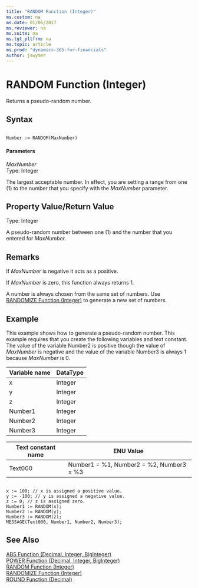 ```yaml
---
title: "RANDOM Function (Integer)"
ms.custom: na
ms.date: 01/06/2017
ms.reviewer: na
ms.suite: na
ms.tgt_pltfrm: na
ms.topic: article
ms.prod: "dynamics-365-for-financials"
author: jswymer
---
```

# RANDOM Function (Integer)
Returns a pseudo-random number.  

## Syntax  

```  

Number := RANDOM(MaxNumber)  
```  

#### Parameters  
 *MaxNumber*  
 Type: Integer  

 The largest acceptable number. In effect, you are setting a range from one \(1\) to the number that you specify with the *MaxNumber* parameter.  

## Property Value/Return Value  
 Type: Integer  

 A pseudo-random number between one \(1\) and the number that you entered for *MaxNumber*.  

## Remarks  
 If *MaxNumber* is negative it acts as a positive.  

 If *MaxNumber* is zero, this function always returns 1.  

 A number is always chosen from the same set of numbers. Use [RANDOMIZE Function \(Integer\)](devenv-randomize-function-integer.md) to generate a new set of numbers.  

## Example  
 This example shows how to generate a pseudo-random number. This example requires that you create the following variables and text constant. The value of the variable Number2 is positive though the value of *MaxNumber* is negative and the value of the variable Number3 is always 1 because *MaxNumber* is 0.  

|Variable name|DataType|  
|-------------------|--------------|  
|x|Integer|  
|y|Integer|  
|z|Integer|  
|Number1|Integer|  
|Number2|Integer|  
|Number3|Integer|  

|Text constant name|ENU Value|  
|------------------------|---------------|  
|Text000|Number1 = %1, Number2 = %2, Number3 = %3|  

```  

x := 100; // x is assigned a positive value.  
y := -100; // y is assigned a negative value.  
z := 0; // z is assigned zero.  
Number1 := RANDOM(x);  
Number2 := RANDOM(y);  
Number3 := RANDOM(z);  
MESSAGE(Text000, Number1, Number2, Number3);  
```  

## See Also  
 [ABS Function \(Decimal, Integer, BigInteger\)](devenv-abs-function-decimal-integer-biginteger.md)  
 [POWER Function \(Decimal, Integer, BigInteger\)](devenv-POWER-Method-Decimal-Integer-BigInteger.md)  
 [RANDOM Function \(Integer\)](devenv-random-function-integer.md)   
 [RANDOMIZE Function \(Integer\)](devenv-randomize-function-integer.md)   
 [ROUND Function \(Decimal\)](devenv-round-function-decimal.md)
